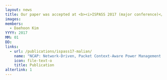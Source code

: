 ```yaml
---
layout: news
title: Our paper was accepted at <b><i>ISPASS 2017 (major conference)</i></b>.
images:
members:
  - Daehoon Kim
YYYY: 2017
MM: 01
DD: 
links:
  - url: /publications/ispass17-malian/
    name: "NCAP: Network-Driven, Packet Context-Aware Power Management for Client-Server Architecture"
    icon: file-text-o
    title: Publication
alterlink: 1
---
```

